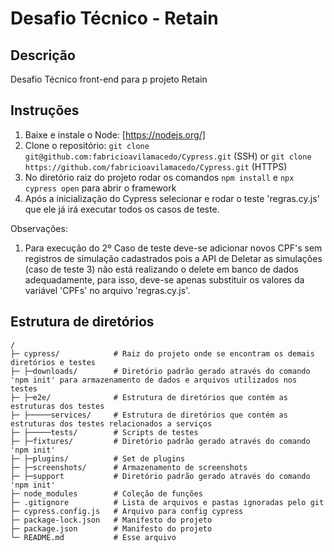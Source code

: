 # Desafio Técnico - Retain
## Descrição
Desafio Técnico front-end para p projeto Retain
## Instruções
1. Baixe e instale o Node: [https://nodejs.org/]
2. Clone o repositório: `git clone git@github.com:fabricioavilamacedo/Cypress.git` (SSH) or `git clone https://github.com/fabricioavilamacedo/Cypress.git` (HTTPS)
3. No diretório raiz do projeto rodar os comandos `npm install` e `npx cypress open` para abrir o framework
4. Após a inicialização do Cypress selecionar e rodar o teste 'regras.cy.js' que ele já irá executar todos os casos de teste.

Observações:
1. Para execução do 2º Caso de teste deve-se adicionar novos CPF's sem registros de simulação cadastrados pois a API de Deletar as simulações (caso de teste 3) não está realizando o delete em banco de dados adequadamente, para isso, deve-se apenas substituir os valores da variável 'CPFs' no arquivo 'regras.cy.js'.

## Estrutura de diretórios
```
/
├─ cypress/            # Raiz do projeto onde se encontram os demais diretórios e testes
├─ ├─downloads/        # Diretório padrão gerado através do comando 'npm init' para armazenamento de dados e arquivos utilizados nos testes
├─ ├─e2e/              # Estrutura de diretórios que contém as estruturas dos testes
├─ ├─────services/     # Estrutura de diretórios que contém as estruturas dos testes relacionados a serviços
├─ ├─────tests/        # Scripts de testes
├─ ├─fixtures/         # Diretório padrão gerado através do comando 'npm init'
├─ ├─plugins/          # Set de plugins
├─ ├─screenshots/      # Armazenamento de screenshots
├─ ├─support           # Diretório padrão gerado através do comando 'npm init'
├─ node_modules        # Coleção de funções
├─ .gitignore          # Lista de arquivos e pastas ignoradas pelo git
├─ cypress.config.js   # Arquivo para config cypress
├─ package-lock.json   # Manifesto do projeto
├─ package.json        # Manifesto do projeto
└─ README.md           # Esse arquivo
```
